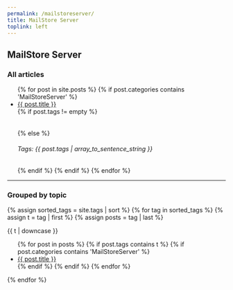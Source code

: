 ```yaml
---
permalink: /mailstoreserver/
title: MailStore Server
toplink: left
---
```

<h2>MailStore Server</h2>
<h3>All articles</h3>
<ul>
{% for post in site.posts %}
 {% if post.categories contains 'MailStoreServer' %}
      <li><a href="{{ post.url }}">{{ post.title }}</a></li>
      {% if post.tags != empty %}
      <h6></h6>
      {% else %}
      <h6>Tags: {{ post.tags | array_to_sentence_string }}</h6>
      {% endif %}
  {% endif %}
  {% endfor %}
</ul>
<hr>
<h3>Grouped by topic</h3>

{% assign sorted_tags = site.tags | sort %}
{% for tag in sorted_tags %}
  {% assign t = tag | first %}
  {% assign posts = tag | last %}

{{ t | downcase }}
<ul>
{% for post in posts %}
  {% if post.tags contains t %}
  {% if post.categories contains 'MailStoreServer' %}
  <li><a href="{{ post.url }}">{{ post.title }}</a></li>
  {% endif %}
  {% endif %}
{% endfor %}
</ul>
{% endfor %}
